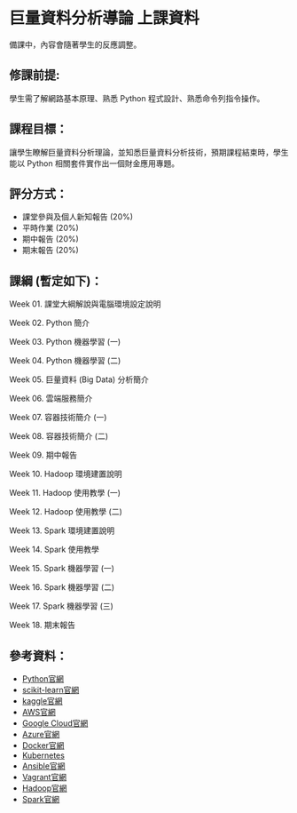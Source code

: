# 巨量資料分析導論 上課資料

備課中，內容會隨著學生的反應調整。

## 修課前提:

學生需了解網路基本原理、熟悉 Python 程式設計、熟悉命令列指令操作。 

## 課程目標：

讓學生瞭解巨量資料分析理論，並知悉巨量資料分析技術，預期課程結束時，學生能以 Python 相關套件實作出一個財金應用專題。

## 評分方式：

* 課堂參與及個人新知報告 (20%)
* 平時作業 (20%)
* 期中報告 (20%)
* 期末報告 (20%)

## 課綱 (暫定如下)：

Week 01. 課堂大綱解說與電腦環境設定說明

Week 02. Python 簡介

Week 03. Python 機器學習 (一)

Week 04. Python 機器學習 (二)

Week 05. 巨量資料 (Big Data) 分析簡介

Week 06. 雲端服務簡介

Week 07. 容器技術簡介 (一)

Week 08. 容器技術簡介 (二)

Week 09. 期中報告

Week 10. Hadoop 環境建置說明

Week 11. Hadoop 使用教學 (一)

Week 12. Hadoop 使用教學 (二)

Week 13. Spark 環境建置說明

Week 14. Spark 使用教學

Week 15. Spark 機器學習 (一)

Week 16. Spark 機器學習 (二)

Week 17. Spark 機器學習 (三)

Week 18. 期末報告

## 參考資料：

* [Python官網](https://www.python.org/)
* [scikit-learn官網](http://scikit-learn.org/stable/)
* [kaggle官網](https://www.kaggle.com/)
* [AWS官網](https://aws.amazon.com/tw/)
* [Google Cloud官網](https://cloud.google.com/)
* [Azure官網](https://azure.microsoft.com/zh-tw/)
* [Docker官網](https://www.docker.com/)
* [Kubernetes](https://kubernetes.io/)
* [Ansible官網](https://www.ansible.com/)
* [Vagrant官網](https://www.vagrantup.com/)
* [Hadoop官網](http://hadoop.apache.org/)
* [Spark官網](https://spark.apache.org/)
